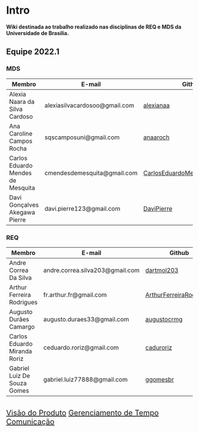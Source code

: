 <h1>Intro</h1>

**Wiki destinada ao trabalho realizado nas disciplinas de REQ e MDS da Universidade de Brasilia.**

## Equipe 2022.1

### MDS
<table class="table">
  <thead>
    <tr>
      <th scope="col">Membro</th>
      <th scope="col">E-mail</th>
      <th scope="col">Github</th>
      <th scope="col">Pepel</th>
      <th scope="col">Matrícula</th>
    </tr>
  </thead>
  <tbody>
    <tr>
      <td>Alexia Naara da Silva Cardoso</td>
      <td>alexiasilvacardosoo@gmail.com</td>
      <td><a href="https://github.com/alexianaa"> alexianaa</a></td>
      <td>MDS</td>
      <td>20/2045007</td>
    </tr>
    <tr>
      <td>Ana Caroline Campos Rocha</td>
      <td>sqscamposuni@gmail.com</td>
      <td><a href="https://github.com/anaaroch"> anaaroch</a></td>
      <td>MDS</td>
      <td>19/0083930</td>
    </tr>
    <tr>
      <td>Carlos Eduardo Mendes de Mesquita</td>
      <td>cmendesdemesquita@gmail.com</td>
      <td><a href="https://github.com/CarlosEduardoMendesdeMesquita"> CarlosEduardoMendesdeMesquita</a></td>
      <td>MDS</td>
      <td>19/0085584</td>
    </tr>
    <tr>
      <td>Davi Gonçalves Akegawa Pierre</td>
      <td>davi.pierre123@gmail.com</td>
      <td><a href="https://github.com/DaviPierre"> DaviPierre</a></td>
      <td>MDS</td>
      <td>19/0105071</td>
    </tr>
  </tbody>
</table>

### REQ
<table class="table">
  <thead>
    <tr>
      <th scope="col">Membro</th>
      <th scope="col">E-mail</th>
      <th scope="col">Github</th>
      <th scope="col">Pepel</th>
      <th scope="col">Matrícula</th>
    </tr>
  </thead>
  <tbody>
    <tr>
      <td>Andre Correa Da Silva</td>
      <td>andre.correa.silva203@gmail.com</td>
      <td><a href="https://github.com/dartmol203"> dartmol203</a></td>
      <td>REQ</td>
      <td>20/0014447</td>
    </tr>
    <tr>
      <td>Arthur Ferreira Rodrigues</td>
      <td>fr.arthur.fr@gmail.com</td>
      <td><a href="https://github.com/ArthurFerreiraRodrigues"> ArthurFerreiraRodrigues</a></td>
      <td>REQ</td>
      <td>20/0056981</td>
    </tr>
    <tr>
      <td>Augusto Durães Camargo</td>
      <td>augusto.duraes33@gmail.com</td>
      <td><a href="https://github.com/augustocrmg"> augustocrmg</a></td>
      <td>REQ</td>
      <td>19/0084731</td>
    </tr>
    <tr>
      <td>Carlos Eduardo Miranda Roriz</td>
      <td>ceduardo.roriz@gmail.com</td>
      <td><a href="https://github.com/caduroriz"> caduroriz</a></td>
      <td>REQ</td>
      <td>19/0011424</td>
    </tr>
    <tr>
      <td>Gabriel Luiz De Souza Gomes</td>
      <td>gabriel.luiz77888@gmail.com</td>
      <td><a href="https://github.com/ggomesbr"> ggomesbr</a></td>
      <td>REQ</td>
      <td>19/0013354</td>
    </tr>
  </tbody>
</table>

<br>

<section id="home" class="promo section offset-header">
    <div class="container text-center" >
        <div class="btns" style = "font-size: 20px; justify-content: space-between;">
            <a class="btn btn-cta-primary" href="doc_visao">Visão do Produto</a>
            <a class="btn btn-cta-primary" href="./planejamento/tempo">Gerenciamento de Tempo</a>
            <a class="btn btn-cta-primary" href="./planejamento/comunicacao">Comunicação</a>
        </div>
    </div>
</section>